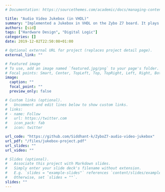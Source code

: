 ```yaml
---
# Documentation: https://sourcethemes.com/academic/docs/managing-content/

title: "Audio Video Jukebox (in VHDL)"
summary: "Implemented a Jukebox in VHDL on the Zybo Z7 board. It plays three songs: *Twinkle-Twinkle Little Star, Jingle Bells, We Wish You a Merry Christmas and a Happy New Year!* It also includes pause and top functionality for audio and video, three different user-choosable speeds for audio and video content, a *DJ Mode* to mix and pick up songs from where left last, and three dynamic visuals that go with each song. The visuals are synced with the audio. Also included a regular pause screen as well a retro flashing pause screen!"
authors: [sid]
tags: ["Hardware Design", "Digital Logic"]
categories: []
date: 2019-12-02T22:50:08+01:00

# Optional external URL for project (replaces project detail page).
external_link: ""

# Featured image
# To use, add an image named `featured.jpg/png` to your page's folder.
# Focal points: Smart, Center, TopLeft, Top, TopRight, Left, Right, BottomLeft, Bottom, BottomRight.
image:
  caption: ""
  focal_point: ""
  preview_only: false

# Custom links (optional).
#   Uncomment and edit lines below to show custom links.
# links:
# - name: Follow
#   url: https://twitter.com
#   icon_pack: fab
#   icon: twitter

url_code: "https://github.com/Siddhant-k/ZyboZ7-audio-video-jukebox"
url_pdf: "/files/jukebox-project.pdf"
url_slides: ""
url_video: ""

# Slides (optional).
#   Associate this project with Markdown slides.
#   Simply enter your slide deck's filename without extension.
#   E.g. `slides = "example-slides"` references `content/slides/example-slides.md`.
#   Otherwise, set `slides = ""`.
slides: ""
---
```

